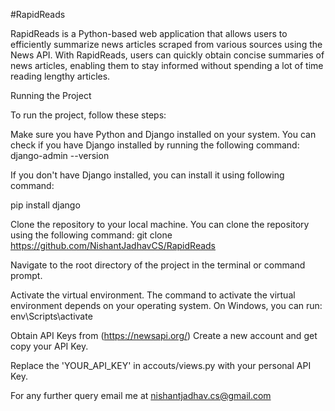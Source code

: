 #RapidReads

RapidReads is a Python-based web application that allows users to efficiently summarize news articles scraped from various sources using the News API. With RapidReads, users can quickly obtain concise summaries of news articles, enabling them to stay informed without spending a lot of time reading lengthy articles.

Running the Project

To run the project, follow these steps:

Make sure you have Python and Django installed on your system. You can check if you have Django installed by running the following command:
django-admin --version

If you don't have Django installed, you can install it using following command:

pip install django

Clone the repository to your local machine. You can clone the repository using the following command:
git clone https://github.com/NishantJadhavCS/RapidReads

Navigate to the root directory of the project in the terminal or command prompt.

Activate the virtual environment. The command to activate the virtual environment depends on your operating system. On Windows, you can run: env\Scripts\activate

Obtain API Keys from (https://newsapi.org/) 
Create a new account and get copy your API Key.

Replace the 'YOUR_API_KEY' in accouts/views.py with your personal API Key.

For any further query email me at nishantjadhav.cs@gmail.com
